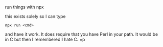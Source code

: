 run things with npx

this exists solely so I can type

```
npx run <cmd>
```

and have it work.  It does require that you have Perl in your path.  It
would be in C but then I remembered I hate C.  =p
